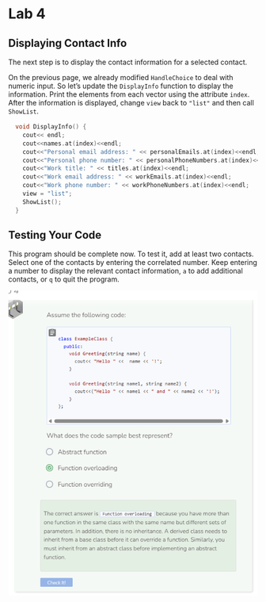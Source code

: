 # Lab 4
## Displaying Contact Info
The next step is to display the contact information for a selected contact.

On the previous page, we already modified `HandleChoice` to deal with numeric input. So let’s update the `DisplayInfo` function to display the information. Print the elements from each vector using the attribute `index`. After the information is displayed, change `view` back to `"list"` and then call `ShowList`.

```cpp
  void DisplayInfo() {
    cout<< endl;
    cout<<names.at(index)<<endl;
    cout<<"Personal email address: " << personalEmails.at(index)<<endl;
    cout<<"Personal phone number: " << personalPhoneNumbers.at(index)<<endl;
    cout<<"Work title: " << titles.at(index)<<endl;
    cout<<"Work email address: " << workEmails.at(index)<<endl;
    cout<<"Work phone number: " << workPhoneNumbers.at(index)<<endl;
    view = "list";
    ShowList();
  }
```

## Testing Your Code
This program should be complete now. To test it, add at least two contacts. Select one of the contacts by entering the correlated number. Keep entering a number to display the relevant contact information, `a` to add additional contacts, or `q` to quit the program.

![Question 4](_assets/Q4.png)